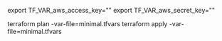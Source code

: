 export TF_VAR_aws_access_key=""
export TF_VAR_aws_secret_key=""

terraform plan -var-file=minimal.tfvars
terraform apply -var-file=minimal.tfvars